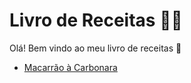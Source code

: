 # Livro de Receitas :man_cook:

Olá! Bem vindo ao meu livro de receitas :call_me_hand:

- [Macarrão à Carbonara](receitas/carbonara.md)
